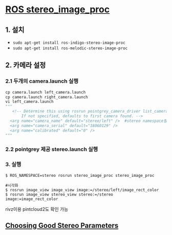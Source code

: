 # [ROS stereo_image_proc](http://wiki.ros.org/stereo_image_proc)

## 1. 설치 
- `sudo apt-get install ros-indigo-stereo-image-proc`
- `sudo apt-get install ros-melodic-stereo-image-proc`


## 2. 카메라 설정 

### 2.1 두개의 camera.launch 실행 

```python 
cp camera.launch left_camera.launch
cp camera.launch right_camera.launch
vi left_camera.launch 
"""
   <!-- Determine this using rosrun pointgrey_camera_driver list_cameras.
       If not specified, defaults to first camera found. -->
  <arg name="camera_name" default="stereo/left" />  #stereo namespace필수 
  <arg name="camera_serial" default="18060129" />
  <arg name="calibrated" default="0" />
"""
```


### 2.2 pointgrey 제공 stereo.launch 실행 


### 3. 실행 

```
$ ROS_NAMESPACE=stereo rosrun stereo_image_proc stereo_image_proc

#시각화 
$ rosrun image_view image_view image:=/stereo/left/image_rect_color
$ rosrun image_view stereo_view stereo:=/stereo image:=image_rect_color
```

rivz이용 pintcloud2도 확인 가능 


## [Choosing Good Stereo Parameters](http://wiki.ros.org/stereo_image_proc/Tutorials/ChoosingGoodStereoParameters)